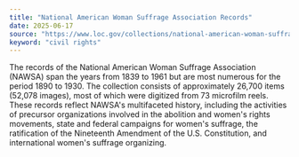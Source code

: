 ```yaml
---
title: "National American Woman Suffrage Association Records"
date: 2025-06-17
source: "https://www.loc.gov/collections/national-american-woman-suffrage-association-records/about-this-collection/"
keyword: "civil rights"
---
```


The records of the National American Woman Suffrage Association (NAWSA) span the years from 1839 to 1961 but are most numerous for the period 1890 to 1930. The collection consists of approximately 26,700 items (52,078 images), most of which were digitized from 73 microfilm reels. These records reflect NAWSA's multifaceted history, including the activities of precursor organizations involved in the abolition and women's rights movements, state and federal campaigns for women's suffrage, the ratification of the Nineteenth Amendment of the U.S. Constitution, and international women's suffrage organizing.


